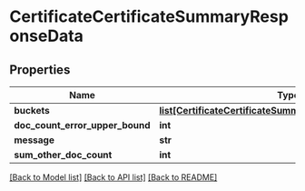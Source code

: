# CertificateCertificateSummaryResponseData

## Properties
Name | Type | Description | Notes
------------ | ------------- | ------------- | -------------
**buckets** | [**list[CertificateCertificateSummaryResponseDataBuckets]**](CertificateCertificateSummaryResponseDataBuckets.md) |  | [optional] 
**doc_count_error_upper_bound** | **int** |  | [optional] 
**message** | **str** |  | [optional] 
**sum_other_doc_count** | **int** |  | [optional] 

[[Back to Model list]](../README.md#documentation-for-models) [[Back to API list]](../README.md#documentation-for-api-endpoints) [[Back to README]](../README.md)

